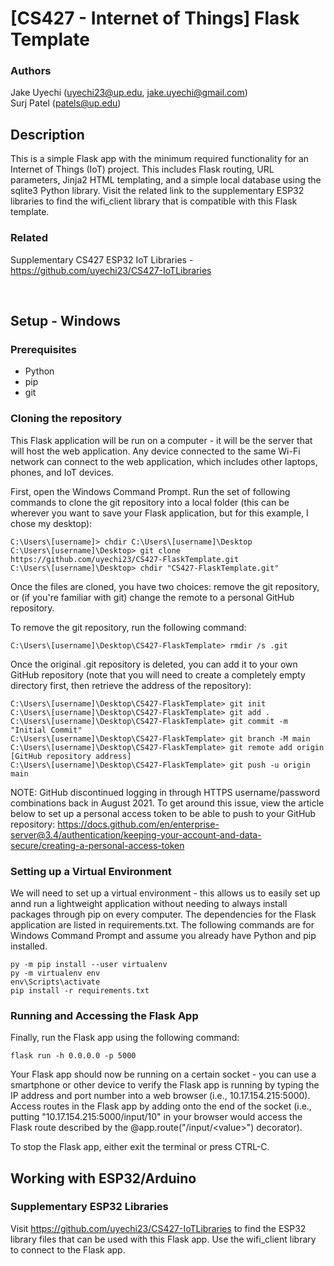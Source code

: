 # **[CS427 - Internet of Things] Flask Template**

### **Authors**
Jake Uyechi (uyechi23@up.edu, jake.uyechi@gmail.com)\
Surj Patel (patels@up.edu)

## **Description**
This is a simple Flask app with the minimum required functionality for an Internet of Things (IoT) project. This includes Flask routing, URL parameters, 
Jinja2 HTML templating, and a simple local database using the sqlite3 Python library. Visit the related link to the supplementary ESP32 libraries to find
the wifi_client library that is compatible with this Flask template.

### **Related**
Supplementary CS427 ESP32 IoT Libraries - https://github.com/uyechi23/CS427-IoTLibraries

<br>

## **Setup - Windows**

### **Prerequisites**
- Python
- pip
- git

### **Cloning the repository**
This Flask application will be run on a computer - it will be the server that will host the web application. Any device connected to the same Wi-Fi network can 
connect to the web application, which includes other laptops, phones, and IoT devices.

First, open the Windows Command Prompt. Run the set of following commands to clone the git repository into a local folder (this can be wherever you want to
save your Flask application, but for this example, I chose my desktop):
```
C:\Users\[username]> chdir C:\Users\[username]\Desktop
C:\Users\[username]\Desktop> git clone https://github.com/uyechi23/CS427-FlaskTemplate.git
C:\Users\[username]\Desktop> chdir "CS427-FlaskTemplate.git"
```

Once the files are cloned, you have two choices: remove the git repository, or (if you're familiar with git) change the remote to a personal GitHub repository.

To remove the git repository, run the following command:
```
C:\Users\[username]\Desktop\CS427-FlaskTemplate> rmdir /s .git
```

Once the original .git repository is deleted, you can add it to your own GitHub repository (note that you will need to create a completely empty directory first,
then retrieve the address of the repository):
```
C:\Users\[username]\Desktop\CS427-FlaskTemplate> git init
C:\Users\[username]\Desktop\CS427-FlaskTemplate> git add .
C:\Users\[username]\Desktop\CS427-FlaskTemplate> git commit -m "Initial Commit"
C:\Users\[username]\Desktop\CS427-FlaskTemplate> git branch -M main
C:\Users\[username]\Desktop\CS427-FlaskTemplate> git remote add origin [GitHub repository address]
C:\Users\[username]\Desktop\CS427-FlaskTemplate> git push -u origin main
```

NOTE: GitHub discontinued logging in through HTTPS username/password combinations back in August 2021.
To get around this issue, view the article below to set up a personal access token to be able to push to your GitHub repository:
https://docs.github.com/en/enterprise-server@3.4/authentication/keeping-your-account-and-data-secure/creating-a-personal-access-token

### **Setting up a Virtual Environment**
We will need to set up a virtual environment - this allows us to easily set up annd run a lightweight application without needing to always install packages
through pip on every computer. The dependencies for the Flask application are listed in requirements.txt. The following commands are for Windows Command Prompt
and assume you already have Python and pip installed.
```
py -m pip install --user virtualenv
py -m virtualenv env
env\Scripts\activate
pip install -r requirements.txt
```

### **Running and Accessing the Flask App**
Finally, run the Flask app using the following command:
```
flask run -h 0.0.0.0 -p 5000
```

Your Flask app should now be running on a certain socket - you can use a smartphone or other device to verify the Flask app is running by typing the IP address
and port number into a web browser (i.e., 10.17.154.215:5000). Access routes in the Flask app by adding onto the end of the socket (i.e., putting
"10.17.154.215:5000/input/10" in your browser would access the Flask route described by the @app.route("/input/\<value\>") decorator).

To stop the Flask app, either exit the terminal or press CTRL-C.

## **Working with ESP32/Arduino**

### **Supplementary ESP32 Libraries**
Visit https://github.com/uyechi23/CS427-IoTLibraries to find the ESP32 library files that can be used with this Flask app. Use the wifi_client library to connect to
the Flask app.
